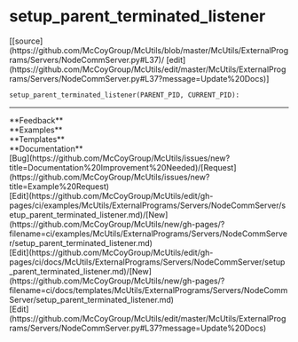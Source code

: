 # <a id="McUtils.ExternalPrograms.Servers.NodeCommServer.setup_parent_terminated_listener">setup_parent_terminated_listener</a>
<div class="docs-source-link" markdown="1">
[[source](https://github.com/McCoyGroup/McUtils/blob/master/McUtils/ExternalPrograms/Servers/NodeCommServer.py#L37)/
[edit](https://github.com/McCoyGroup/McUtils/edit/master/McUtils/ExternalPrograms/Servers/NodeCommServer.py#L37?message=Update%20Docs)]
</div>

```python
setup_parent_terminated_listener(PARENT_PID, CURRENT_PID): 
```













---


<div markdown="1" class="text-secondary">
<div class="container">
  <div class="row">
   <div class="col" markdown="1">
**Feedback**   
</div>
   <div class="col" markdown="1">
**Examples**   
</div>
   <div class="col" markdown="1">
**Templates**   
</div>
   <div class="col" markdown="1">
**Documentation**   
</div>
   <div class="col" markdown="1">
   
</div>
   <div class="col" markdown="1">
   
</div>
   <div class="col" markdown="1">
   
</div>
</div>
  <div class="row">
   <div class="col" markdown="1">
[Bug](https://github.com/McCoyGroup/McUtils/issues/new?title=Documentation%20Improvement%20Needed)/[Request](https://github.com/McCoyGroup/McUtils/issues/new?title=Example%20Request)   
</div>
   <div class="col" markdown="1">
[Edit](https://github.com/McCoyGroup/McUtils/edit/gh-pages/ci/examples/McUtils/ExternalPrograms/Servers/NodeCommServer/setup_parent_terminated_listener.md)/[New](https://github.com/McCoyGroup/McUtils/new/gh-pages/?filename=ci/examples/McUtils/ExternalPrograms/Servers/NodeCommServer/setup_parent_terminated_listener.md)   
</div>
   <div class="col" markdown="1">
[Edit](https://github.com/McCoyGroup/McUtils/edit/gh-pages/ci/docs/McUtils/ExternalPrograms/Servers/NodeCommServer/setup_parent_terminated_listener.md)/[New](https://github.com/McCoyGroup/McUtils/new/gh-pages/?filename=ci/docs/templates/McUtils/ExternalPrograms/Servers/NodeCommServer/setup_parent_terminated_listener.md)   
</div>
   <div class="col" markdown="1">
[Edit](https://github.com/McCoyGroup/McUtils/edit/master/McUtils/ExternalPrograms/Servers/NodeCommServer.py#L37?message=Update%20Docs)   
</div>
   <div class="col" markdown="1">
   
</div>
   <div class="col" markdown="1">
   
</div>
   <div class="col" markdown="1">
   
</div>
</div>
</div>
</div>